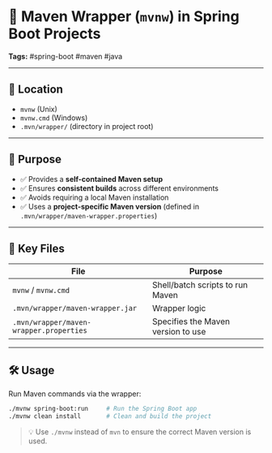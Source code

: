 # 🧰 Maven Wrapper (`mvnw`) in Spring Boot Projects  
**Tags:** #spring-boot #maven #java 

---

## 📁 Location
- `mvnw` (Unix)
- `mvnw.cmd` (Windows)
- `.mvn/wrapper/` (directory in project root)

---

## 🎯 Purpose
- ✅ Provides a **self-contained Maven setup**
- ✅ Ensures **consistent builds** across different environments
- ✅ Avoids requiring a local Maven installation
- ✅ Uses a **project-specific Maven version** (defined in `.mvn/wrapper/maven-wrapper.properties`)

---

## 📄 Key Files

| File                                 | Purpose                              |
|--------------------------------------|--------------------------------------|
| `mvnw` / `mvnw.cmd`                  | Shell/batch scripts to run Maven     |
| `.mvn/wrapper/maven-wrapper.jar`     | Wrapper logic                        |
| `.mvn/wrapper/maven-wrapper.properties` | Specifies the Maven version to use |

---

## 🛠️ Usage

Run Maven commands via the wrapper:

```bash
./mvnw spring-boot:run     # Run the Spring Boot app
./mvnw clean install       # Clean and build the project
```

> 💡 Use `./mvnw` instead of `mvn` to ensure the correct Maven version is used.

